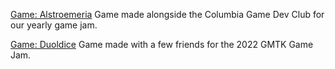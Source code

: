 [Game: Alstroemeria](https://cugamedev.itch.io/alstroemeria)
Game made alongside the Columbia Game Dev Club for our yearly game jam.

[Game: Duoldice](https://playerdox.itch.io/duoldice)
Game made with a few friends for the 2022 GMTK Game Jam.
